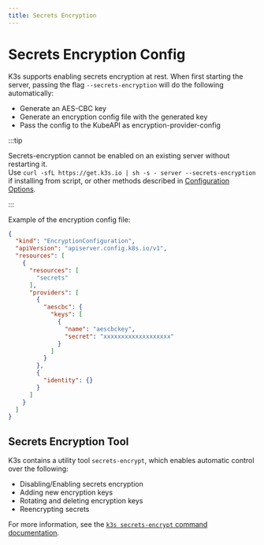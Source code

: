 ```yaml
---
title: Secrets Encryption
---
```


# Secrets Encryption Config

K3s supports enabling secrets encryption at rest. When first starting the server, passing the flag `--secrets-encryption` will do the following automatically:

- Generate an AES-CBC key
- Generate an encryption config file with the generated key
- Pass the config to the KubeAPI as encryption-provider-config

:::tip 

Secrets-encryption cannot be enabled on an existing server without restarting it.  
Use `curl -sfL https://get.k3s.io | sh -s - server --secrets-encryption` if installing from script, or other methods described in [Configuration Options](../installation/configuration.md#configuration-with-install-script).

:::

Example of the encryption config file:
```json
{
  "kind": "EncryptionConfiguration",
  "apiVersion": "apiserver.config.k8s.io/v1",
  "resources": [
    {
      "resources": [
        "secrets"
      ],
      "providers": [
        {
          "aescbc": {
            "keys": [
              {
                "name": "aescbckey",
                "secret": "xxxxxxxxxxxxxxxxxxx"
              }
            ]
          }
        },
        {
          "identity": {}
        }
      ]
    }
  ]
}
```

## Secrets Encryption Tool

K3s contains a utility tool `secrets-encrypt`, which enables automatic control over the following:

- Disabling/Enabling secrets encryption
- Adding new encryption keys
- Rotating and deleting encryption keys
- Reencrypting secrets

For more information, see the [`k3s secrets-encrypt` command documentation](../cli/secrets-encrypt.md).
